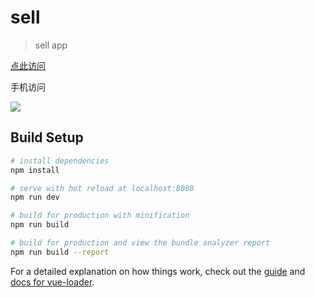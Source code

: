 # sell

> sell app

<a href="http://www.inreead.com/dist/index.html">点此访问</a>

手机访问

<img src="http://www.inreead.com/style/images/ma.png" />

## Build Setup

``` bash
# install dependencies
npm install

# serve with hot reload at localhost:8080
npm run dev

# build for production with minification
npm run build

# build for production and view the bundle analyzer report
npm run build --report
```

For a detailed explanation on how things work, check out the [guide](http://vuejs-templates.github.io/webpack/) and [docs for vue-loader](http://vuejs.github.io/vue-loader).

